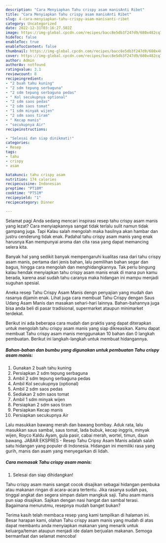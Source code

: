 ```yaml
---
description: "Cara Menyiapkan Tahu crispy asam manisAnti Ribet"
title: "Cara Menyiapkan Tahu crispy asam manisAnti Ribet"
slug: 4-cara-menyiapkan-tahu-crispy-asam-manisanti-ribet
category: Uncategorized
date: 2022-12-31T03:16:27.502Z
image: https://img-global.cpcdn.com/recipes/bacc8e5db3f247d9/680x482cq70/tahu-crispy-asam-manis-foto-resep-utama.jpg
hideToc: false
enableToc: true
enableTocContent: false
thumbnail: https://img-global.cpcdn.com/recipes/bacc8e5db3f247d9/680x482cq70/tahu-crispy-asam-manis-foto-resep-utama.jpg
cover: https://img-global.cpcdn.com/recipes/bacc8e5db3f247d9/680x482cq70/tahu-crispy-asam-manis-foto-resep-utama.jpg
author: Admin
authorAv: notfound
ratingvalue: 3.1
reviewcount: 8
recipeingredient:
- "2 buah tahu kuning"
- "2 sdm tepung serbaguna"
- "2 sdm tepung serbaguna pedas"
- " Kol secukupnya optional"
- "2 sdm saos pedas"
- "2 sdm saos tomat"
- "1 sdm minyak wijen"
- "2 sdm saos tiram"
- " Kecap manis"
- "secukupnya Air"
recipeinstructions:

- "Selesai dan siap dinikmati!"
categories:
- Resep
tags:
- tahu
- crispy
- asam

katakunci: tahu crispy asam 
nutrition: 174 calories
recipecuisine: Indonesian
preptime: "PT18M"
cooktime: "PT51M"
recipeyield: "1"
recipecategory: Dinner

---
```



Selamat pagi Anda sedang mencari inspirasi resep tahu crispy asam manis yang lezat? Cara menyiapkannya sangat tidak terlalu sulit namun tidak gampang juga. Tapi Kalau salah mengolah maka hasilnya akan hambar dan justru cenderung tidak enak. Padahal tahu crispy asam manis yang enak harusnya Kan mempunyai aroma dan cita rasa yang dapat memancing selera kita.


Banyak hal yang sedikit banyak mempengaruhi kualitas rasa dari tahu crispy asam manis, pertama dari jenis bahan, lalu pemilihan bahan segar dan bagus, hingga cara mengolah dan menghidangkannya. Tak perlu bingung kalau hendak menyiapkan tahu crispy asam manis enak di mana pun kamu berada, karena asal sudah tahu caranya maka hidangan ini mampu menjadi suguhan spesial.

Aneka resep Tahu Crispy Asam Manis dengn penyajian yang mudah dan rasanya dijamin enak. Lihat juga cara membuat Tahu Crispy dengan Saus Udang Asam Manis dan masakan sehari-hari lainnya. Bahan-bahannya juga bisa anda beli di pasar tradisional, supermarket ataupun minimarket terdekat.


Berikut ini ada beberapa cara mudah dan praktis yang dapat diterapkan untuk mengolah tahu crispy asam manis yang siap dikreasikan. Kamu dapat membuat Tahu crispy asam manis menggunakan 10 bahan dan 0 langkah pembuatan. Berikut ini langkah-langkah untuk membuat hidangannya.

<!--inarticleads1-->

##### Bahan-bahan dan bumbu yang digunakan untuk pembuatan Tahu crispy asam manis:

1. Gunakan 2 buah tahu kuning
1. Persiapkan 2 sdm tepung serbaguna
1. Ambil 2 sdm tepung serbaguna pedas
1. Ambil  Kol secukupnya (optional)
1. Ambil 2 sdm saos pedas
1. Sediakan 2 sdm saos tomat
1. Ambil 1 sdm minyak wijen
1. Persiapkan 2 sdm saos tiram
1. Persiapkan  Kecap manis
1. Persiapkan secukupnya Air


Lalu masukkan bawang merah dan bawang bombay. Aduk rata, lalu masukkan saus sambal, saus tomat, lada bubuk, kecap inggris, minyak wijen, Royco Kaldu Ayam, gula pasir, cabai merah, wortel, timun, daun bawang. JABAR EKSPRES - Resep Tahu Cripsy Asam Manis adalah salah satu hidangan yang populer di Indonesia. Hidangan ini memiliki rasa yang gurih, manis dan asam yang menyegarkan di lidah. 

<!--inarticleads2-->

##### Cara memasak Tahu crispy asam manis:


1. Selesai dan siap dihidangkan!

Tahu crispy asam manis sangat cocok disajikan sebagai hidangan pembuka atau makanan ringan di acara-acara tertentu. Jika rasanya sudah pas, tinggal angkat dan segera simpan dalam mangkuk saji. Tahu asam manis pun siap disajikan. Sajikan dengan nasi hangat dan sambal terasi. Bagaimana menurutmu, resepnya mudah banget bukan? 

Terima kasih telah membaca resep yang kami tampilkan di halaman ini. Besar harapan kami, olahan Tahu crispy asam manis yang mudah di atas dapat membantu anda menyiapkan makanan yang menarik untuk keluarga/teman ataupun menjadi ide dalam berjualan makanan. Semoga bermanfaat dan selamat mencoba!
